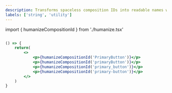 ```yaml
---
description: Transforms spaceless composition IDs into readable names with spaces
labels: ['string', 'utility']
---
```


import { humanizeCompositionId } from './humanize.tsx'

```jsx live=true

() => {
    return(
        <>
            <p>{humanizeCompositionId('PrimaryButton')}</p>
            <p>{humanizeCompositionId('primaryButton')}</p>
            <p>{humanizeCompositionId('primary_button')}</p>
            <p>{humanizeCompositionId('primary-button')}</p>
        </>
    )
}
```
